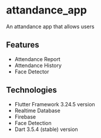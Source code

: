 # attandance_app

An attandance app that allows users

## Features

- Attendance Report
- Attendance History
- Face Detector

 ## Technologies

 - Flutter Framework 3.24.5 version
 - Realtime Database
 - Firebase
 - Face Detection
 - Dart 3.5.4 (stable) version